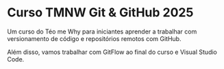 # Curso TMNW Git & GitHub 2025

Um curso do Téo me Why para iniciantes aprender a trabalhar com versionamento de código e repositórios remotos com GitHub.

Além disso, vamos trabalhar com GitFlow ao final do curso e Visual Studio Code.

